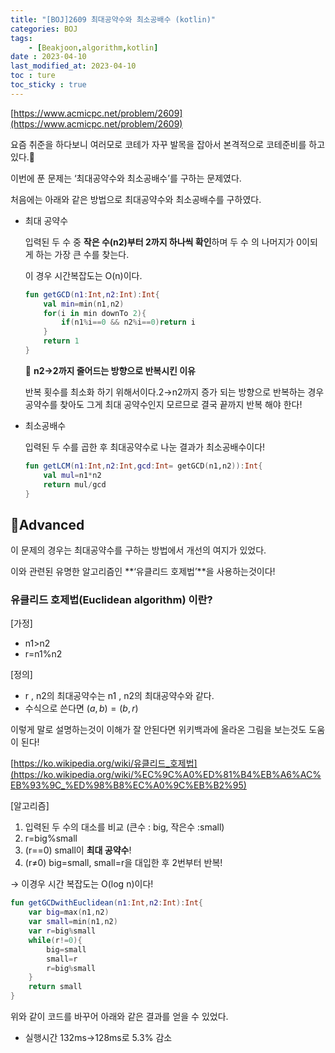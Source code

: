 ```yaml
---
title: "[BOJ]2609 최대공약수와 최소공배수 (kotlin)"
categories: BOJ
tags:
    - [Beakjoon,algorithm,kotlin]
date : 2023-04-10
last_modified_at: 2023-04-10
toc : ture
toc_sticky : true
---
```

[https://www.acmicpc.net/problem/2609](https://www.acmicpc.net/problem/2609) 

요즘 취준을 하다보니 여러모로 코테가 자꾸 발목을 잡아서 본격적으로 코테준비를 하고있다.🥲

이번에 푼 문제는 ‘최대공약수와 최소공배수’를 구하는 문제였다.

처음에는 아래와 같은 방법으로 최대공약수와 최소공배수를 구하였다.

- 최대 공약수
    
    입력된 두 수 중 **작은 수(n2)부터 2까지 하나씩 확인**하며 두 수 의 나머지가 0이되게 하는 가장 큰 수를 찾는다.
    
    이 경우 시간복잡도는 O(n)이다.
    
    ```kotlin
    fun getGCD(n1:Int,n2:Int):Int{
        val min=min(n1,n2)
        for(i in min downTo 2){
            if(n1%i==0 && n2%i==0)return i
        }
        return 1
    }
    ```
    
    🤔 **n2→2까지 줄어드는 방향으로 반복시킨 이유**
    
     반복 횟수를 최소화 하기 위해서이다.2→n2까지 증가 되는 방향으로 반복하는 경우 공약수를 찾아도 그게 최대 공약수인지 모르므로 결국 끝까지 반복 해야 한다! 
    
- 최소공배수
    
    입력된 두 수를 곱한 후 최대공약수로 나눈 결과가 최소공배수이다!
    
    ```kotlin
    fun getLCM(n1:Int,n2:Int,gcd:Int= getGCD(n1,n2)):Int{
        val mul=n1*n2
        return mul/gcd
    }
    ```
    

## 🚀Advanced

이 문제의 경우는 최대공약수를 구하는 방법에서 개선의 여지가 있었다.

이와 관련된 유명한 알고리즘인 **‘유클리드 호제법’**을 사용하는것이다!

### 유클리드 호제법(Euclidean algorithm) 이란?

[가정]

- n1>n2
- r=n1%n2

[정의]

- r , n2의 최대공약수는 n1 , n2의 최대공약수와 같다.
- 수식으로 쓴다면  $(a,b)=(b,r)$

이렇게 말로 설명하는것이 이해가 잘 안된다면 위키백과에 올라온 그림을 보는것도 도움이 된다!

[https://ko.wikipedia.org/wiki/유클리드_호제법](https://ko.wikipedia.org/wiki/%EC%9C%A0%ED%81%B4%EB%A6%AC%EB%93%9C_%ED%98%B8%EC%A0%9C%EB%B2%95)

[알고리즘]

1. 입력된 두 수의 대소를 비교 (큰수 : big, 작은수 :small)
2. r=big%small
3. (r==0) small이 **최대 공약수**!
4. (r≠0) big=small, small=r을 대입한 후 2번부터 반복!

→ 이경우 시간 복잡도는 O(log n)이다!

```kotlin
fun getGCDwithEuclidean(n1:Int,n2:Int):Int{
    var big=max(n1,n2)
    var small=min(n1,n2)
    var r=big%small
    while(r!=0){
        big=small
        small=r
        r=big%small
    }
    return small
}
```

위와 같이 코드를 바꾸어 아래와 같은 결과를 얻을 수 있었다.

- 실행시간 132ms→128ms로 5.3% 감소